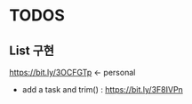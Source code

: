 
# TODOS

## List 구현
https://bit.ly/3OCFGTp <- personal

- add a task and trim() : https://bit.ly/3F8IVPn

